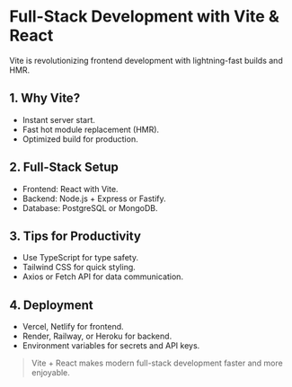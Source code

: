 # Full-Stack Development with Vite & React

Vite is revolutionizing frontend development with lightning-fast builds and HMR.

## 1. Why Vite?

- Instant server start.
- Fast hot module replacement (HMR).
- Optimized build for production.

## 2. Full-Stack Setup

- Frontend: React with Vite.
- Backend: Node.js + Express or Fastify.
- Database: PostgreSQL or MongoDB.

## 3. Tips for Productivity

- Use TypeScript for type safety.
- Tailwind CSS for quick styling.
- Axios or Fetch API for data communication.

## 4. Deployment

- Vercel, Netlify for frontend.
- Render, Railway, or Heroku for backend.
- Environment variables for secrets and API keys.

> Vite + React makes modern full-stack development faster and more enjoyable.
